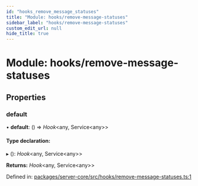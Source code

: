 ```yaml
---
id: "hooks_remove_message_statuses"
title: "Module: hooks/remove-message-statuses"
sidebar_label: "hooks/remove-message-statuses"
custom_edit_url: null
hide_title: true
---
```


# Module: hooks/remove-message-statuses

## Properties

### default

• **default**: () => *Hook*<any, Service<any\>\>

#### Type declaration:

▸ (): *Hook*<any, Service<any\>\>

**Returns:** *Hook*<any, Service<any\>\>

Defined in: [packages/server-core/src/hooks/remove-message-statuses.ts:1](https://github.com/xr3ngine/xr3ngine/blob/a16a45d7e/packages/server-core/src/hooks/remove-message-statuses.ts#L1)
